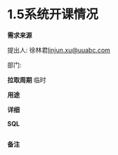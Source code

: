 # 1.5系统开课情况


**需求来源**

提出人: 徐林君<linjun.xu@uuabc.com>

部门:

**拉取周期**
临时

**用途**


**详细**



**SQL**

```sql
```

**备注**

